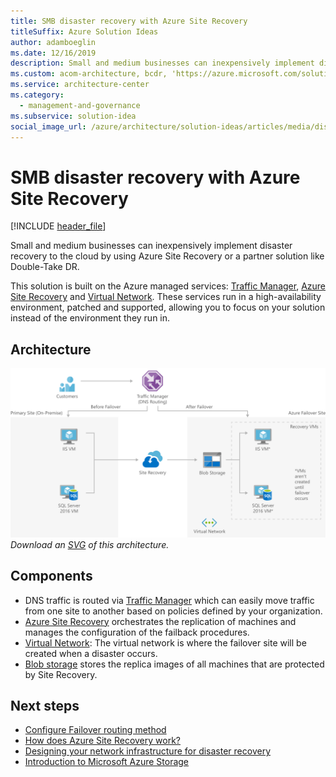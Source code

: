 ```yaml
---
title: SMB disaster recovery with Azure Site Recovery
titleSuffix: Azure Solution Ideas
author: adamboeglin
ms.date: 12/16/2019
description: Small and medium businesses can inexpensively implement disaster recovery to the cloud by using Azure Site Recovery or a partner solution like Double-Take DR.
ms.custom: acom-architecture, bcdr, 'https://azure.microsoft.com/solutions/architecture/disaster-recovery-smb-azure-site-recovery/'
ms.service: architecture-center
ms.category:
  - management-and-governance
ms.subservice: solution-idea
social_image_url: /azure/architecture/solution-ideas/articles/media/disaster-recovery-smb-azure-site-recovery.png
---
```


# SMB disaster recovery with Azure Site Recovery

[!INCLUDE [header_file](../../../includes/sol-idea-header.md)]

Small and medium businesses can inexpensively implement disaster recovery to the cloud by using Azure Site Recovery or a partner solution like Double-Take DR.

This solution is built on the Azure managed services: [Traffic Manager](https://azure.microsoft.com/services/traffic-manager), [Azure Site Recovery](https://azure.microsoft.com/services/site-recovery) and [Virtual Network](https://azure.microsoft.com/services/virtual-network). These services run in a high-availability environment, patched and supported, allowing you to focus on your solution instead of the environment they run in.

## Architecture

![Architecture Diagram](../media/disaster-recovery-smb-azure-site-recovery.png)
*Download an [SVG](../media/disaster-recovery-smb-azure-site-recovery.svg) of this architecture.*

## Components

* DNS traffic is routed via [Traffic Manager](https://azure.microsoft.com/services/traffic-manager) which can easily move traffic from one site to another based on policies defined by your organization.
* [Azure Site Recovery](https://azure.microsoft.com/services/site-recovery) orchestrates the replication of machines and manages the configuration of the failback procedures.
* [Virtual Network](https://azure.microsoft.com/services/virtual-network): The virtual network is where the failover site will be created when a disaster occurs.
* [Blob storage](https://azure.microsoft.com/services/storage/blobs) stores the replica images of all machines that are protected by Site Recovery.

## Next steps

* [Configure Failover routing method](/azure/traffic-manager/traffic-manager-configure-priority-routing-method)
* [How does Azure Site Recovery work?](/azure/site-recovery/azure-to-azure-architecture)
* [Designing your network infrastructure for disaster recovery](/azure/site-recovery/concepts-on-premises-to-azure-networking)
* [Introduction to Microsoft Azure Storage](/azure/storage/common/storage-introduction)
